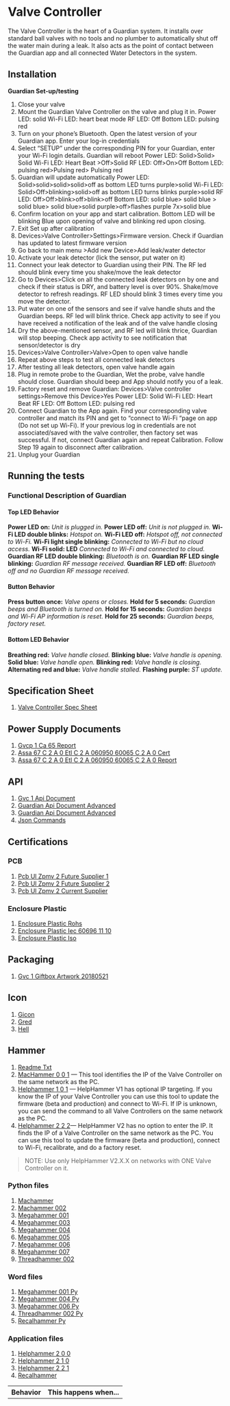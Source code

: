 # Valve Controller

The Valve Controller is the heart of a Guardian system. It installs over standard ball valves with no tools and no plumber to automatically shut off the water main during a leak. It also acts as the point of contact between the Guardian app and all connected Water Detectors in the system.

## Installation

**Guardian Set-up/testing**
1.	Close your valve
2.	Mount the Guardian Valve Controller on the valve and plug it in. 
Power LED: solid
Wi-Fi LED: heart beat mode
RF LED: Off
Bottom LED: pulsing red
3.	Turn on your phone’s Bluetooth. Open the latest version of your Guardian app. Enter your log-in credentials
4.	Select “SETUP” under the corresponding PIN for your Guardian, enter your Wi-Fi login details. 
Guardian will reboot
Power LED: Solid>Solid> Solid
Wi-Fi LED: Heart Beat >Off>Solid
RF LED: Off>On>Off
Bottom LED: pulsing red>Pulsing red> Pulsing red
5.	Guardian will update automatically 
Power LED: Solid>solid>solid>solid>off as bottom LED turns purple>solid
Wi-Fi LED: Solid>Off>blinking>solid>off as bottom LED turns blinks purple>solid
RF LED: Off>Off>blink>off>blink>off
Bottom LED: solid blue> solid blue > solid blue> solid blue>solid purple>off>flashes purple 7x>solid blue
6.	Confirm location on your app and start calibration. Bottom LED will be blinking Blue upon opening of valve and blinking red upon closing.
7.	Exit Set up after calibration
8.	Devices>Valve Controller>Settings>Firmware version. Check if Guardian has updated to latest firmware version
9.	Go back to main menu >Add new Device>Add leak/water detector
10.	Activate your leak detector (lick the sensor, put water on it)
11.	Connect your leak detector to Guardian using their PIN. The RF led should blink every time you shake/move the leak detector
12.	Go to Devices>Click on all the connected leak detectors on by one and check if their status is DRY, and battery level is over 90%. Shake/move detector to refresh readings. RF LED should blink 3 times every time you move the detector.
13.	Put water on one of the sensors and see if valve handle shuts and the Guardian beeps. RF led will blink thrice. Check app activity to see if you have received a notification of the leak and of the valve handle closing
14.	Dry the above-mentioned sensor, and RF led will blink thrice, Guardian will stop beeping. Check app activity to see notification that sensor/detector is dry
15.	Devices>Valve Controller>Valve>Open to open valve handle
16.	Repeat above steps to test all connected leak detectors
17.	After testing all leak detectors, open valve handle again
18.	Plug in remote probe to the Guardian, Wet the probe, valve handle should close. Guardian should beep and App should notify you of a leak.
19.	Factory reset and remove Guardian: Devices>Valve controller settings>Remove this Device>Yes
Power LED: Solid
Wi-Fi LED: Heart Beat 
RF LED: Off
Bottom LED: pulsing red
20.	Connect Guardian to the App again. Find your corresponding valve controller and match its PIN and get to “connect to Wi-Fi “page on app (Do not set up Wi-Fi). If your previous log in credentials are not associated/saved with the valve controller, then factory set was successful. If not, connect Guardian again and repeat Calibration. Follow Step 19 again to disconnect after calibration. 
21.	Unplug your Guardian 
	

## Running the tests

### Functional Description of Guardian
#### Top LED Behavior
                          
**Power LED on:**	                                    *Unit is plugged in.*
**Power LED off:**	                                   *Unit is not plugged in.*
**Wi-Fi LED double blinks:**	                   *Hotspot on.*
**Wi-Fi LED off:**	                                    *Hotspot off, not connected to Wi-Fi.*
**Wi-Fi light single blinking:**	                *Connected to Wi-Fi but no cloud access.*
**Wi-Fi solid: LED**	                                   *Connected to Wi-Fi and connected to cloud.*
**Guardian RF LED double blinking:**	    *Bluetooth is on.*
**Guardian RF LED single blinking:**	      *Guardian RF message received.*
**Guardian RF LED off:**	                         *Bluetooth off and no Guardian RF message received.*

#### Button Behavior 

<table>
<tr><th> Behavior </th><th> This happens when...</th></tr>

**Press button once:**	*Valve opens or closes.*
**Hold for 5 seconds:**	*Guardian beeps and Bluetooth is turned on.*
**Hold for 15 seconds:**	*Guardian beeps and Wi-Fi AP information is reset.*
**Hold for 25 seconds:**	*Guardian beeps, factory reset.*

#### Bottom LED Behavior

**Breathing red:**	        *Valve handle closed.*
**Blinking blue:**	         *Valve handle is opening.*
**Solid blue:**	                *Valve handle open.*
**Blinking red:**	             *Valve handle is closing.*
**Alternating red and blue:**	 *Valve handle stalled.*
**Flashing purple:**	            *ST update.*

## Specification Sheet

1. [Valve Controller Spec Sheet](/uploads/valve-controller-spec-sheet.pdf "Valve Controller Spec Sheet")

## Power Supply Documents

1.  [Gvcp 1 Ca 65 Report](/uploads/gvcp-1-ca-65-report.pdf "Gvcp 1 Ca 65 Report")
2.  [Assa 67 C 2 A 0 Etl C 2 A 060950 60065 C 2 A 0 Cert](/uploads/assa-67-c-2-a-0-etl-c-2-a-060950-60065-c-2-a-0-cert.pdf "Assa 67 C 2 A 0 Etl C 2 A 060950 60065 C 2 A 0 Cert")
3.  [Assa 67 C 2 A 0 Etl C 2 A 060950 60065 C 2 A 0 Report](/uploads/assa-67-c-2-a-0-etl-c-2-a-060950-60065-c-2-a-0-report.pdf "Assa 67 C 2 A 0 Etl C 2 A 060950 60065 C 2 A 0 Report")
 
## API

1. [Gvc 1 Api Document](/uploads/gvc-1-api-document.pdf "Gvc 1 Api Document")
2. [Guardian Api Document Advanced](/uploads/guardian-api-document-advanced.txt "Guardian Api Document Advanced")
3. [Guardian Api Document Advanced](/uploads/guardian-api-document-advanced.txt "Guardian Api Document Advanced")
4. [Json Commands](/uploads/json-commands.txt "Json Commands")

## Certifications 

### PCB
1. [Pcb Ul Zpmv 2 Future Supplier 1](/uploads/pcb-ul-zpmv-2-future-supplier-1.pdf "Pcb Ul Zpmv 2 Future Supplier 1")
2. [Pcb Ul Zpmv 2 Future Supplier 2](/uploads/pcb-ul-zpmv-2-future-supplier-2.pdf "Pcb Ul Zpmv 2 Future Supplier 2")
3. [Pcb Ul Zpmv 2 Current Supplier](/uploads/pcb-ul-zpmv-2-current-supplier.pdf "Pcb Ul Zpmv 2 Current Supplier")
 
### Enclosure Plastic
1. [Enclosure Plastic Rohs](/uploads/enclosure-plastic-rohs.pdf "Enclosure Plastic Rohs")
2. [Enclosure Plastic Iec 60696 11 10](/uploads/enclosure-plastic-iec-60696-11-10.pdf "Enclosure Plastic Iec 60696 11 10")
3. [Enclosure Plastic Iso](/uploads/enclosure-plastic-iso.pdf "Enclosure Plastic Iso")

## Packaging
1. [Gvc 1 Giftbox Artwork 20180521](/uploads/gvc-1-giftbox-artwork-20180521-.pdf "Gvc 1 Giftbox Artwork 20180521")

## Icon
1. [Gicon](/uploads/gicon.ico "Gicon")
2. [Gred](/uploads/gred.ico "Gred")
3. [Hell](/uploads/hell.ico "Hell") 


## Hammer
1. [Readme Txt](/uploads/readme-txt.docx "Readme Txt")
2. [MacHammer 0 0 1](/uploads/machammer-0-0-1.exe "Machammer 0 0 1") &mdash; This tool identifies the IP of the Valve Controller on the same network as the PC.
3. [Helphammer 1 0 1](/uploads/helphammer-1-0-1.exe "Helphammer 1 0 1") &mdash; HelpHammer V1 has optional IP targeting. If you know the IP of your Valve Controller you can use this tool to update the firmware (beta and production) and connect to Wi-Fi. If IP is unknown, you can send the command to all Valve Controllers on the same network as the PC.
4. [Helphammer 2 2 2](/uploads/helphammer-2-2-2.exe "Helphammer 2 2 2")&mdash; HelpHammer V2 has no option to enter the IP. It finds the IP of a Valve Controller on the same network as the PC. You can use this tool to update the firmware (beta and production), connect to Wi-Fi, recalibrate, and do a factory reset.
> NOTE: Use only HelpHammer V2.X.X on networks with ONE Valve Controller on it.

### Python files
1. [Machammer](/uploads/machammer.py "Machammer")
2. [Machammer 002](/uploads/machammer-002.py "Machammer 002")
3. [Megahammer 001](/uploads/megahammer-001.py "Megahammer 001")
4. [Megahammer 003](/uploads/megahammer-003.py "Megahammer 003")
5. [Megahammer 004](/uploads/megahammer-004.py "Megahammer 004")
6. [Megahammer 005](/uploads/megahammer-005.py "Megahammer 005")
7. [Megahammer 006](/uploads/megahammer-006.py "Megahammer 006")
8. [Megahammer 007](/uploads/megahammer-007.py "Megahammer 007")
9. [Threadhammer 002](/uploads/threadhammer-002.py "Threadhammer 002")

### Word files
 1. [Megahammer 001 Py](/uploads/megahammer-001-py.docx "Megahammer 001 Py")
 2. [Megahammer 004 Py](/uploads/megahammer-004-py.docx "Megahammer 004 Py")
 3. [Megahammer 006 Py](/uploads/megahammer-006-py.docx "Megahammer 006 Py")
 4. [Threadhammer 002 Py](/uploads/threadhammer-002-py.docx "Threadhammer 002 Py")
 5. [Recalhammer Py](/uploads/recalhammer-py.docx "Recalhammer Py")

### Application files
1. [Helphammer 2 0 0](/uploads/helphammer-2-0-0.exe "Helphammer 2 0 0")
2. [Helphammer 2 1 0](/uploads/helphammer-2-1-0.exe "Helphammer 2 1 0")
3. [Helphammer 2 2 1](/uploads/helphammer-2-2-1.exe "Helphammer 2 2 1")
4. [Recalhammer](/uploads/recalhammer.exe "Recalhammer")



